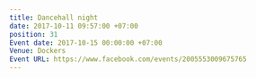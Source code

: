```yaml
---
title: Dancehall night
date: 2017-10-11 09:57:00 +07:00
position: 31
Event date: 2017-10-15 00:00:00 +07:00
Venue: Dockers
Event URL: https://www.facebook.com/events/2005553009675765
---
```


